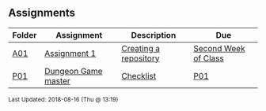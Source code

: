 ## Assignments
| Folder | Assignment | Description | Due|
 | ------------|------------|------------|------------|
 | [A01](/Users/griffin/Code/Courses/2143-Object-Oriented-Programming/tree/master/Assignments/A01) | [ Assignment 1 ](/Users/griffin/Code/Courses/2143-Object-Oriented-Programming/tree/master/Assignments/A01) | [ Creating a repository](/Users/griffin/Code/Courses/2143-Object-Oriented-Programming/tree/master/Assignments/A01) | [Second Week of Class](/Users/griffin/Code/Courses/2143-Object-Oriented-Programming/tree/master/Assignments/A01) | [A01](/Users/griffin/Code/Courses/2143-Object-Oriented-Programming/tree/master/Assignments/A01) | [ ![](http://f.cl.ly/items/3R3r0z1g3G0o0r2T1i0t/heavy_exclamation_mark_symbol_emoji_2757.jpg) Important:](/Users/griffin/Code/Courses/2143-Object-Oriented-Programming/tree/master/Assignments/A01) | [A01](/Users/griffin/Code/Courses/2143-Object-Oriented-Programming/tree/master/Assignments/A01) | [ What is Git?](/Users/griffin/Code/Courses/2143-Object-Oriented-Programming/tree/master/Assignments/A01) | [A01](/Users/griffin/Code/Courses/2143-Object-Oriented-Programming/tree/master/Assignments/A01) | [ Why github for this course?](/Users/griffin/Code/Courses/2143-Object-Oriented-Programming/tree/master/Assignments/A01) | [A01](/Users/griffin/Code/Courses/2143-Object-Oriented-Programming/tree/master/Assignments/A01) | [ Create a Github account.](/Users/griffin/Code/Courses/2143-Object-Oriented-Programming/tree/master/Assignments/A01) | [A01](/Users/griffin/Code/Courses/2143-Object-Oriented-Programming/tree/master/Assignments/A01) | [ Edit the README.md](/Users/griffin/Code/Courses/2143-Object-Oriented-Programming/tree/master/Assignments/A01) | [A01](/Users/griffin/Code/Courses/2143-Object-Oriented-Programming/tree/master/Assignments/A01) | [ Make me a contributer:](/Users/griffin/Code/Courses/2143-Object-Oriented-Programming/tree/master/Assignments/A01) | [A01](/Users/griffin/Code/Courses/2143-Object-Oriented-Programming/tree/master/Assignments/A01) | [ Send me an email:](/Users/griffin/Code/Courses/2143-Object-Oriented-Programming/tree/master/Assignments/A01) | [A01](/Users/griffin/Code/Courses/2143-Object-Oriented-Programming/tree/master/Assignments/A01) | [ Rules for emailing me:](/Users/griffin/Code/Courses/2143-Object-Oriented-Programming/tree/master/Assignments/A01) |
 | [P01](/Users/griffin/Code/Courses/2143-Object-Oriented-Programming/tree/master/Assignments/P01) | [ Dungeon Game master ](/Users/griffin/Code/Courses/2143-Object-Oriented-Programming/tree/master/Assignments/P01) | [ Checklist](/Users/griffin/Code/Courses/2143-Object-Oriented-Programming/tree/master/Assignments/P01) | [P01](/Users/griffin/Code/Courses/2143-Object-Oriented-Programming/tree/master/Assignments/P01) | [|        | Item                                                                   | Value   | Earned |](/Users/griffin/Code/Courses/2143-Object-Oriented-Programming/tree/master/Assignments/P01) |

<sup>Last Updated: 2018-08-16 (Thu @ 13:19)</sup>